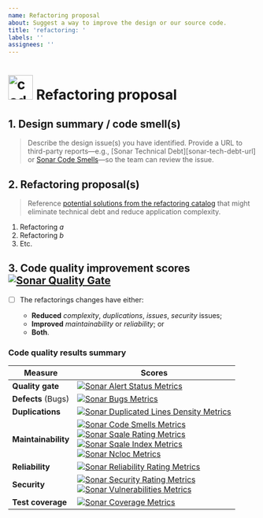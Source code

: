 ```yaml
---
name: Refactoring proposal
about: Suggest a way to improve the design or our source code.
title: 'refactoring: '
labels: ''
assignees: ''
---
```


# <img align="bottom" alt="code" height="50" width="50" src="https://cdnjs.cloudflare.com/ajax/libs/octicons/8.3.0/svg/code.svg"> Refactoring proposal

## 1. Design summary / code smell(s)

> Describe the design issue(s) you have identified. Provide a URL to third-party
> reports—e.g., [Sonar Technical Debt][sonar-tech-debt-url] or [Sonar Code
> Smells][sonar-code-smells-url]—so the team can review the issue.

## 2. Refactoring proposal(s)

> Reference [potential solutions from the refactoring
> catalog][refactoring-catalog-url] that might eliminate technical debt and
> reduce application complexity.

1. Refactoring _a_
2. Refactoring _b_
3. Etc.

## 3. Code quality improvement scores [![Sonar Quality Gate][sonar-alert-status-badge]][sonar-alert-status-url]

- [ ] The refactorings changes have either:

  - **Reduced** _complexity_, _duplications_, _issues_, _security_ issues;
  - **Improved** _maintainability_ or _reliability_; or
  - **Both**.

### Code quality results summary

| Measure             | Scores                                                                                                                                                                                                                                                                                                                |
| ------------------- | --------------------------------------------------------------------------------------------------------------------------------------------------------------------------------------------------------------------------------------------------------------------------------------------------------------------- |
| **Quality gate**    | [![Sonar Alert Status Metrics][sonar-alert-status-badge]][sonar-alert-status-url]                                                                                                                                                                                                                                     |
| **Defects** (Bugs)  | [![Sonar Bugs Metrics][sonar-bugs-badge]][sonar-bugs-url]                                                                                                                                                                                                                                                             |
| **Duplications**    | [![Sonar Duplicated Lines Density Metrics][sonar-duplicated-lines-density-badge]][sonar-duplicated-lines-density-url]                                                                                                                                                                                                 |
| **Maintainability** | [![Sonar Code Smells Metrics][sonar-code-smells-badge]][sonar-code-smells-url]<br>[![Sonar Sqale Rating Metrics][sonar-sqale-rating-badge]][sonar-sqale-rating-url]<br>[![Sonar Sqale Index Metrics][sonar-sqale-index-badge]][sonar-sqale-index-url]<br>[![Sonar Ncloc Metrics][sonar-ncloc-badge]][sonar-ncloc-url] |
| **Reliability**     | [![Sonar Reliability Rating Metrics][sonar-reliability-rating-badge]][sonar-reliability-rating-url]                                                                                                                                                                                                                   |
| **Security**        | [![Sonar Security Rating Metrics][sonar-security-rating-badge]][sonar-security-rating-url]<br>[![Sonar Vulnerabilities Metrics][sonar-vulnerabilities-badge]][sonar-vulnerabilities-url]                                                                                                                              |
| **Test coverage**   | [![Sonar Coverage Metrics][sonar-coverage-badge]][sonar-coverage-url]                                                                                                                                                                                                                                                 |

[refactoring-catalog-url]: https://refactoring.com/catalog/

<!-- SonarCloud badge refs -->

[sonar-alert-status-badge]:
  https://sonarcloud.io/api/project_badges/measure?project=archetypes-rules-gitlab&metric=alert_status&template=FLAT
[sonar-alert-status-url]:
  https://sonarcloud.io/dashboard?id=archetypes-rules-gitlab
[sonar-bugs-badge]:
  https://sonarcloud.io/api/project_badges/measure?project=archetypes-rules-gitlab&metric=bugs&template=FLAT
[sonar-bugs-url]: https://sonarcloud.io/dashboard?id=archetypes-rules-gitlab
[sonar-code-smells-badge]:
  https://sonarcloud.io/api/project_badges/measure?project=archetypes-rules-gitlab&metric=code_smells&template=FLAT
[sonar-code-smells-url]:
  https://sonarcloud.io/dashboard?id=archetypes-rules-gitlab
[sonar-coverage-badge]:
  https://sonarcloud.io/api/project_badges/measure?project=archetypes-rules-gitlab&metric=coverage&template=FLAT
[sonar-coverage-url]: https://sonarcloud.io/dashboard?id=archetypes-rules-gitlab
[sonar-duplicated-lines-density-badge]:
  https://sonarcloud.io/api/project_badges/measure?project=archetypes-rules-gitlab&metric=duplicated_lines_density&template=FLAT
[sonar-duplicated-lines-density-url]:
  https://sonarcloud.io/dashboard?id=archetypes-rules-gitlab
[sonar-ncloc-badge]:
  https://sonarcloud.io/api/project_badges/measure?project=archetypes-rules-gitlab&metric=ncloc&template=FLAT
[sonar-ncloc-url]: https://sonarcloud.io/dashboard?id=archetypes-rules-gitlab
[sonar-reliability-rating-badge]:
  https://sonarcloud.io/api/project_badges/measure?project=archetypes-rules-gitlab&metric=reliability_rating&template=FLAT
[sonar-reliability-rating-url]:
  https://sonarcloud.io/dashboard?id=archetypes-rules-gitlab
[sonar-security-rating-badge]:
  https://sonarcloud.io/api/project_badges/measure?project=archetypes-rules-gitlab&metric=security_rating&template=FLAT
[sonar-security-rating-url]:
  https://sonarcloud.io/dashboard?id=archetypes-rules-gitlab
[sonar-sqale-index-badge]:
  https://sonarcloud.io/api/project_badges/measure?project=archetypes-rules-gitlab&metric=sqale_index&template=FLAT
[sonar-sqale-index-url]:
  https://sonarcloud.io/dashboard?id=archetypes-rules-gitlab
[sonar-sqale-rating-badge]:
  https://sonarcloud.io/api/project_badges/measure?project=archetypes-rules-gitlab&metric=sqale_rating&template=FLAT
[sonar-sqale-rating-url]:
  https://sonarcloud.io/dashboard?id=archetypes-rules-gitlab
[sonar-vulnerabilities-badge]:
  https://sonarcloud.io/api/project_badges/measure?project=archetypes-rules-gitlab&metric=vulnerabilities&template=FLAT
[sonar-vulnerabilities-url]:
  https://sonarcloud.io/dashboard?id=archetypes-rules-gitlab
